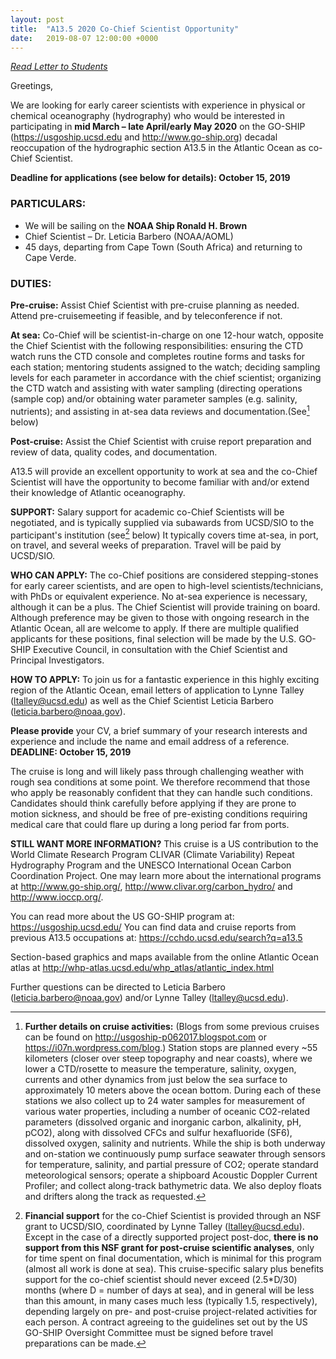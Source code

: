 ```yaml
---
layout: post
title:  "A13.5 2020 Co-Chief Scientist Opportunity"
date:   2019-08-07 12:00:00 +0000
---
```

<a href="{{site.baseurl}}/files/ads/GO-SHIP_A13.5_2020_Co-Chief_Scientist_Opportunity.pdf">
<i class="fa fa-file-pdf-o fa-3x" aria-hidden="true"> Read Letter to Students</i></a>

Greetings,

We are looking for early career scientists with experience in physical or chemical oceanography (hydrography) who would be interested in participating in **mid March – late April/early May 2020** on the GO-SHIP (<https://usgoship.ucsd.edu> and <http://www.go-ship.org>) decadal reoccupation of the hydrographic section A13.5 in the Atlantic Ocean as co-Chief Scientist.

**Deadline for applications (see below for details): October 15, 2019**
<!--more-->

### PARTICULARS:

* We will be sailing on the **NOAA Ship Ronald H. Brown**
* Chief Scientist – Dr. Leticia Barbero (NOAA/AOML)
* 45 days, departing from Cape Town (South Africa) and returning to Cape Verde.

### DUTIES:

**Pre-cruise:** Assist Chief Scientist with pre-cruise planning as needed. 
Attend pre-cruisemeeting if feasible, and by teleconference if not.

**At sea:** Co-Chief will be scientist-in-charge on one 12-hour watch, opposite the Chief Scientist with the following responsibilities: ensuring the CTD watch runs the CTD console and completes routine forms and tasks for each station; mentoring students assigned to the watch; deciding sampling levels for each parameter in accordance with the chief scientist; organizing the CTD watch and assisting with water sampling (directing operations (sample cop) and/or obtaining water parameter samples (e.g. salinity, nutrients); and assisting in at-sea data reviews and documentation.(See[^1] below)

[^1]: **Further details on cruise activities:** (Blogs from some previous cruises can be found on <http://usgoship-p062017.blogspot.com> or <https://i07n.wordpress.com/blog>.)
	Station stops are planned every ~55 kilometers (closer over steep topography and near coasts), where we lower a CTD/rosette to measure the temperature, salinity, oxygen, currents and other dynamics from just below the sea surface to approximately 10 meters above the ocean bottom.
	During each of these stations we also collect up to 24 water samples for measurement of various water properties, including a number of oceanic CO2-related parameters (dissolved organic and inorganic carbon, alkalinity, pH, pCO2), along with dissolved CFCs and sulfur hexafluoride (SF6), dissolved oxygen, salinity and nutrients.
	While the ship is both underway and on-station we continuously pump surface seawater through sensors for temperature, salinity, and partial pressure of CO2; operate standard meteorological sensors; operate a shipboard Acoustic Doppler Current Profiler; and collect along-track bathymetric data.
	We also deploy floats and drifters along the track as requested.

**Post-cruise:** Assist the Chief Scientist with cruise report preparation and review of data, quality codes, and documentation.

A13.5 will provide an excellent opportunity to work at sea and the co-Chief Scientist will have the opportunity to become familiar with and/or extend their knowledge of Atlantic oceanography.

**SUPPORT:** Salary support for academic co-Chief Scientists will be negotiated, and is typically supplied via subawards from UCSD/SIO to the participant's institution (see[^2] below)
It typically covers time at-sea, in port, on travel, and several weeks of preparation. 
Travel will be paid by UCSD/SIO.

[^2]: **Financial support** for the co-Chief Scientist is provided through an NSF grant to UCSD/SIO, coordinated by Lynne Talley (ltalley@ucsd.edu).
	Except in the case of a directly supported project post-doc, __there is no support from this NSF grant for post-cruise scientific analyses__, only for time spent on final documentation, which is minimal for this program (almost all work is done at sea). 
	This cruise-specific salary plus benefits support for the co-chief scientist should never exceed (2.5*D/30) months (where D = number of days at sea), and in general will be less than this amount, in many cases much less (typically 1.5, respectively), depending largely on pre- and post-cruise project-related activities for each person.
	A contract agreeing to the guidelines set out by the US GO-SHIP Oversight Committee must be signed before travel preparations can be made.

**WHO CAN APPLY:** The co-Chief positions are considered stepping-stones for early career scientists, and are open to high-level scientists/technicians, with PhDs or equivalent experience. 
No at-sea experience is necessary, although it can be a plus.
The Chief Scientist will provide training on board. 
Although preference may be given to those with ongoing research in the Atlantic Ocean, all are welcome to apply. 
If there are multiple qualified applicants for these positions, final selection will be made by the U.S. GO-SHIP Executive Council, in consultation with the Chief Scientist and Principal Investigators.

**HOW TO APPLY:** To join us for a fantastic experience in this highly exciting region of the Atlantic Ocean, email letters of application to Lynne Talley (ltalley@ucsd.edu) as well as the Chief Scientist Leticia Barbero (leticia.barbero@noaa.gov).

**Please provide** your CV, a brief summary of your research interests and experience and include the name and email address of a reference.
**DEADLINE: October 15, 2019**

The cruise is long and will likely pass through challenging weather with rough sea conditions at some point. 
We therefore recommend that those who apply be reasonably confident that they can handle such conditions. 
Candidates should think carefully before applying if they are prone to motion sickness, and should be free of pre-existing conditions requiring medical care that could flare up during a long period far from ports.

**STILL WANT MORE INFORMATION?**
This cruise is a US contribution to the World Climate Research Program CLIVAR (Climate Variability) Repeat Hydrography Program and the UNESCO International Ocean Carbon Coordination Project.
One may learn more about the international programs at <http://www.go-ship.org/>, <http://www.clivar.org/carbon_hydro/> and <http://www.ioccp.org/>.

You can read more about the US GO-SHIP program at: <https://usgoship.ucsd.edu/> You can find data and cruise reports from previous A13.5 occupations at: <https://cchdo.ucsd.edu/search?q=a13.5>

Section-based graphics and maps available from the online Atlantic Ocean atlas at
<http://whp-atlas.ucsd.edu/whp_atlas/atlantic_index.html>

Further questions can be directed to Leticia Barbero (leticia.barbero@noaa.gov) and/or Lynne Talley (ltalley@ucsd.edu).
